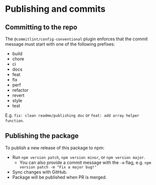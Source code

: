 # Publishing and commits

## Committing to the repo

The `@commitlint/config-conventional` plugin enforces that the commit message must start with one of the following prefixes:

- build
- chore
- ci
- docs
- feat
- fix
- perf
- refactor
- revert
- style
- test

E.g. `fix: clean readme/publishing doc` or `feat: add array helper function`.

## Publishing the package

To publish a new release of this package to npm:

- Run `npm version patch`, `npm version minor`, or `npm version major`.
  - You can also provide a commit message with the `-m` flag, e.g. `npm version patch -m "Fix a major bug!"`
- Sync changes with GitHub.
- Package will be published when PR is merged.
